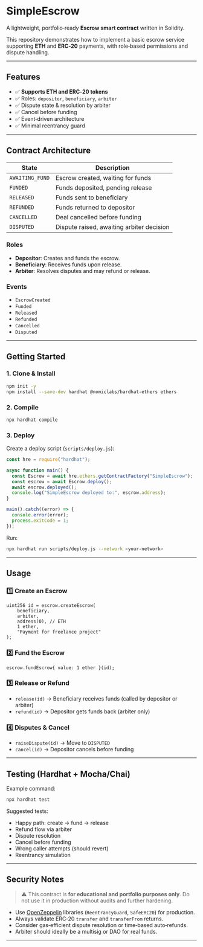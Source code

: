 # SimpleEscrow

A lightweight, portfolio‑ready **Escrow smart contract** written in Solidity.

This repository demonstrates how to implement a basic escrow service supporting **ETH** and **ERC‑20** payments, with role‑based permissions and dispute handling.

---

## Features

* ✅ **Supports ETH and ERC‑20 tokens**
* ✅ Roles: `depositor`, `beneficiary`, `arbiter`
* ✅ Dispute state & resolution by arbiter
* ✅ Cancel before funding
* ✅ Event‑driven architecture
* ✅ Minimal reentrancy guard

---

## Contract Architecture

| State           | Description                               |
| --------------- | ----------------------------------------- |
| `AWAITING_FUND` | Escrow created, waiting for funds         |
| `FUNDED`        | Funds deposited, pending release          |
| `RELEASED`      | Funds sent to beneficiary                 |
| `REFUNDED`      | Funds returned to depositor               |
| `CANCELLED`     | Deal cancelled before funding             |
| `DISPUTED`      | Dispute raised, awaiting arbiter decision |

### Roles

* **Depositor**: Creates and funds the escrow.
* **Beneficiary**: Receives funds upon release.
* **Arbiter**: Resolves disputes and may refund or release.

### Events

* `EscrowCreated`
* `Funded`
* `Released`
* `Refunded`
* `Cancelled`
* `Disputed`

---

## Getting Started

### 1. Clone & Install

```bash
npm init -y
npm install --save-dev hardhat @nomiclabs/hardhat-ethers ethers
```

### 2. Compile

```bash
npx hardhat compile
```

### 3. Deploy

Create a deploy script (`scripts/deploy.js`):

```javascript
const hre = require("hardhat");

async function main() {
  const Escrow = await hre.ethers.getContractFactory("SimpleEscrow");
  const escrow = await Escrow.deploy();
  await escrow.deployed();
  console.log("SimpleEscrow deployed to:", escrow.address);
}

main().catch((error) => {
  console.error(error);
  process.exitCode = 1;
});
```

Run:

```bash
npx hardhat run scripts/deploy.js --network <your-network>
```

---

## Usage

### 1️⃣ Create an Escrow

```solidity
uint256 id = escrow.createEscrow(
    beneficiary,
    arbiter,
    address(0), // ETH
    1 ether,
    "Payment for freelance project"
);
```

### 2️⃣ Fund the Escrow

```solidity
escrow.fundEscrow{ value: 1 ether }(id);
```

### 3️⃣ Release or Refund

* `release(id)` → Beneficiary receives funds (called by depositor or arbiter)
* `refund(id)` → Depositor gets funds back (arbiter only)

### 4️⃣ Disputes & Cancel

* `raiseDispute(id)` → Move to `DISPUTED`
* `cancel(id)` → Depositor cancels before funding

---

## Testing (Hardhat + Mocha/Chai)

Example command:

```bash
npx hardhat test
```

Suggested tests:

* Happy path: create → fund → release
* Refund flow via arbiter
* Dispute resolution
* Cancel before funding
* Wrong caller attempts (should revert)
* Reentrancy simulation

---

## Security Notes

> ⚠️ This contract is **for educational and portfolio purposes only**. Do not use it in production without audits and further hardening.

* Use [OpenZeppelin](https://docs.openzeppelin.com/contracts/) libraries (`ReentrancyGuard`, `SafeERC20`) for production.
* Always validate ERC‑20 `transfer` and `transferFrom` returns.
* Consider gas‑efficient dispute resolution or time‑based auto‑refunds.
* Arbiter should ideally be a multisig or DAO for real funds.

---
